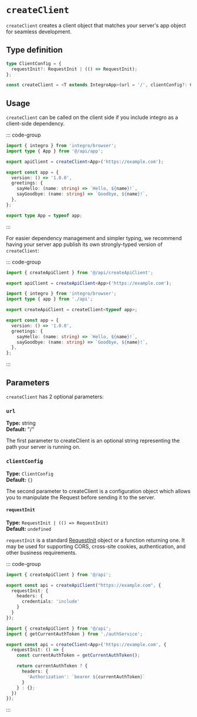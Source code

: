 # `createClient`

`createClient` creates a client object that matches your server's app object for seamless development.

## Type definition

```ts
type ClientConfig = {
  requestInit?: RequestInit | (() => RequestInit);
};

const createClient = <T extends IntegroApp>(url = '/', clientConfig?: ClientConfig) => IntegroClient;
```

## Usage

`createClient` can be called on the client side if you include integro as a client-side dependency.

::: code-group

```ts [Client-side apiClient.ts]
import { integro } from 'integro/browser';
import type { App } from '@/api/app';

export apiClient = createClient<App>('https://example.com');
```

```ts [Server-side app.ts]
export const app = {
  version: () => '1.0.0',
  greetings: {
    sayHello: (name: string) => `Hello, ${name}!`,
    sayGoodbye: (name: string) => `Goodbye, ${name}!`,
  },
};

export type App = typeof app;
```

:::

For easier dependency management and simpler typing, we recommend having your server app publish its own strongly-typed version of `createClient`:

::: code-group

```ts [Client-side apiClient.ts]
import { createApiClient } from '@/api/createApiClient';

export apiClient = createApiClient<App>('https://example.com');
```

```ts [Server-side createApiClient.ts]
import { integro } from 'integro/browser';
import type { app } from './api';

export createApiClient = createClient<typeof app>;
```

```ts [Server-side app.ts]
export const app = {
  version: () => '1.0.0',
  greetings: {
    sayHello: (name: string) => `Hello, ${name}!`,
    sayGoodbye: (name: string) => `Goodbye, ${name}!`,
  },
};
```

:::

## Parameters

`createClient` has 2 optional parameters:

### `url`

**Type:** string<br>
**Default:** "/"

The first parameter to createClient is an optional string representing the path your server is running on.

### `clientConfig`

**Type:** `ClientConfig`<br>
**Default:** `{}`

The second parameter to createClient is a configuration object which allows you to manipulate the Request before sending it to the server.

#### `requestInit`

**Type:** `RequestInit | (() => RequestInit)`<br>
**Default:** `undefined`

`requestInit` is a standard [RequestInit](https://developer.mozilla.org/en-US/docs/Web/API/Request/Request) object or a function returning one.
It may be used for supporting CORS, cross-site cookies, authentication, and other business requirements.

::: code-group

```ts [Allow cross-domain cookies]
import { createApiClient } from '@/api';

export const api = createApiClient("https://example.com", {
  requestInit: {
    headers: {
      credentials: 'include'
    }
  }
});
```

```ts [Set auth header]
import { createApiClient } from '@/api';
import { getCurrentAuthToken } from './authService';

export const api = createClient<App>('https://example.com', {
  requestInit: () => {
    const currentAuthToken = getCurrentAuthToken();

    return currentAuthToken ? {
      headers: {
        'Authorization': `bearer ${currentAuthToken}`
      }
    } : {};
  })
});
```

:::
